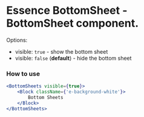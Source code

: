 # Essence BottomSheet - BottomSheet component.

Options:
- visible: `true` - show the bottom sheet
- visible: `false` (**default**) - hide the bottom sheet

### How to use
```jsx
<BottomSheets visible={true}>
	<Block className={'e-background-white'}>
		Bottom Sheets
	</Block>
</BottomSheets>
```
